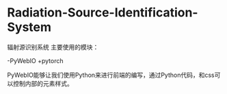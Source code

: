 # Radiation-Source-Identification-System
辐射源识别系统
主要使用的模块：

-PyWebIO
+pytorch

PyWebIO能够让我们使用Python来进行前端的编写，通过Python代码，和css可以控制内部的元素样式。
